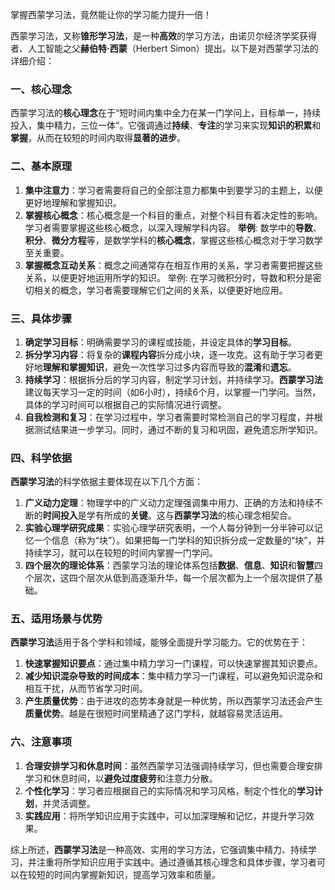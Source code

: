 
掌握西蒙学习法，竟然能让你的学习能力提升一倍！

西蒙学习法，又称**锥形学习法**，是一种**高效**的学习方法，由诺贝尔经济学奖获得者、人工智能之父**赫伯特·西蒙**（Herbert Simon）提出。以下是对西蒙学习法的详细介绍：

### 一、核心理念

西蒙学习法的**核心理念**在于“短时间内集中全力在某一门学问上，目标单一，持续投入，集中精力，三位一体”。它强调通过**持续**、**专注**的学习来实现**知识的积累**和**掌握**，从而在较短的时间内取得**显著的进步**。

### 二、基本原理

1. **集中注意力**：学习者需要将自己的全部注意力都集中到要学习的主题上，以便更好地理解和掌握知识。
2. **掌握核心概念**：核心概念是一个科目的重点，对整个科目有着决定性的影响。学习者需要掌握这些核心概念，以深入理解学科内容。
    **举例**: 数学中的**导数**、**积分**、**微分方程**等，是数学学科的**核心概念**，掌握这些核心概念对于学习数学至关重要。
3. **掌握概念互动关系**：概念之间通常存在相互作用的关系，学习者需要把握这些关系，以便更好地运用所学的知识。
    举例: 在学习微积分时，导数和积分是密切相关的概念，学习者需要理解它们之间的关系，以便更好地应用。

### 三、具体步骤

1. **确定学习目标**：明确需要学习的课程或技能，并设定具体的**学习目标**。
2. **拆分学习内容**：将复杂的**课程内容**拆分成小块，逐一攻克。这有助于学习者更好地**理解和掌握知识**，避免一次性学习过多内容而导致的**混淆**和**遗忘**。
3. **持续学习**：根据拆分后的学习内容，制定学习计划，并持续学习。**西蒙学习法**建议每天学习一定的时间（如6小时），持续6个月，以掌握一门学问。当然，具体的学习时间可以根据自己的实际情况进行调整。
4. **自我检测和复习**：在学习过程中，学习者需要时常检测自己的学习程度，并根据测试结果进一步学习。同时，通过不断的复习和巩固，避免遗忘所学知识。

### 四、科学依据

**西蒙学习法**的科学依据主要体现在以下几个方面：

1. **广义动力定理**：物理学中的广义动力定理强调集中用力、正确的方法和持续不断的**时间投入**是学有所成的**关键**。这与**西蒙学习法**的核心理念相契合。
2. **实验心理学研究成果**：实验心理学研究表明，一个人每分钟到一分半钟可以记忆一个信息（称为“块”）。如果把每一门学科的知识拆分成一定数量的“块”，并持续学习，就可以在较短的时间内掌握一门学问。
3. **四个层次的理论体系**：西蒙学习法的理论体系包括**数据**、**信息**、**知识**和**智慧**四个层次，这四个层次从低到高逐渐升华，每一个层次都为上一个层次提供了基础。

### 五、适用场景与优势

**西蒙学习法**适用于各个学科和领域，能够全面提升学习能力。它的优势在于：

1. **快速掌握知识要点**：通过集中精力学习一门课程，可以快速掌握其知识要点。
2. **减少知识混杂导致的时间成本**：集中精力学习一门课程，可以避免知识混杂和相互干扰，从而节省学习时间。
3. **产生质量优势**：由于进攻的态势本身就是一种优势，所以西蒙学习法还会产生**质量优势**。越是在很短时间里精通了这门学科，就越容易灵活运用。

### 六、注意事项

1. **合理安排学习和休息时间**：虽然西蒙学习法强调持续学习，但也需要合理安排学习和休息时间，以**避免过度疲劳**和注意力分散。
2. **个性化学习**：学习者应根据自己的实际情况和学习风格，制定个性化的**学习计划**，并灵活调整。
3. **实践应用**：将所学知识应用于实践中，可以加深理解和记忆，并提升学习效果。

综上所述，**西蒙学习法**是一种高效、实用的学习方法，它强调集中精力、持续学习，并注重将所学知识应用于实践中。通过遵循其核心理念和具体步骤，学习者可以在较短的时间内掌握新知识，提高学习效率和质量。
